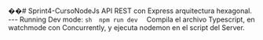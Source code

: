 ��#   S p r i n t 4 - C u r s o N o d e J s 
 
 
 
 A P I   R E S T   c o n   E x p r e s s   a r q u i t e c t u r a   h e x a g o n a l . 
 
 - - - 
 
 
 
 
 
 
 
 R u n n i n g   D e v   m o d e : 
 
 
 
 ` ` ` s h 
 
 n p m   r u n   d e v 
 
 ` ` ` 
 
 
 
 C o m p i l a   e l   a r c h i v o   T y p e s c r i p t ,   e n   w a t c h m o d e   c o n   C o n c u r r e n t l y ,   y   e j e c u t a   n o d e m o n   e n   e l   s c r i p t   d e l   S e r v e r . 
 
 
